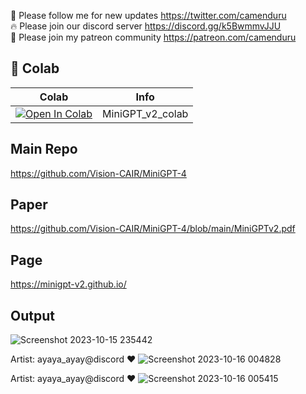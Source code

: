 🐣 Please follow me for new updates https://twitter.com/camenduru <br />
🔥 Please join our discord server https://discord.gg/k5BwmmvJJU <br />
🥳 Please join my patreon community https://patreon.com/camenduru <br />

## 🦒 Colab

| Colab | Info
| --- | --- |
[![Open In Colab](https://colab.research.google.com/assets/colab-badge.svg)](https://colab.research.google.com/github/camenduru/MiniGPT-v2-colab/blob/main/MiniGPT_v2_colab.ipynb) | MiniGPT_v2_colab

## Main Repo
https://github.com/Vision-CAIR/MiniGPT-4

## Paper
https://github.com/Vision-CAIR/MiniGPT-4/blob/main/MiniGPTv2.pdf

## Page
https://minigpt-v2.github.io/

## Output

![Screenshot 2023-10-15 235442](https://github.com/camenduru/MiniGPT-v2-colab/assets/54370274/ecc27211-13a8-4989-bba4-3ba14701ba5c)

Artist: ayaya_ayay@discord ❤
![Screenshot 2023-10-16 004828](https://github.com/camenduru/MiniGPT-v2-colab/assets/54370274/166e3160-eea1-4922-97d9-6b75ccc6aded)

Artist: ayaya_ayay@discord ❤
![Screenshot 2023-10-16 005415](https://github.com/camenduru/MiniGPT-v2-colab/assets/54370274/147f7336-51f2-4495-bc9c-f7f374b0c405)
